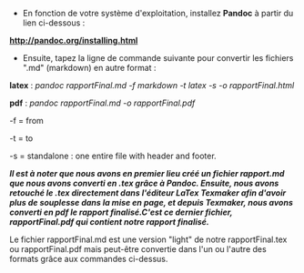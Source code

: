 - En fonction de votre système d'exploitation, installez **Pandoc** à partir du lien ci-dessous :

**<http://pandoc.org/installing.html>**

- Ensuite, tapez la ligne de commande suivante pour convertir les fichiers ".md" (markdown) en autre format :

**latex** : *pandoc rapportFinal.md -f markdown -t latex -s -o rapportFinal.html*

**pdf** : *pandoc rapportFinal.md -o rapportFinal.pdf*


-f = from

-t = to

-s = standalone : one entire file with header and footer.

***Il est à noter que nous avons en premier lieu créé un fichier rapport.md que nous avons converti en .tex grâce à Pandoc. Ensuite, nous avons retouché le .tex directement dans l'éditeur LaTex Texmaker afin d'avoir plus de souplesse dans la mise en page, et depuis Texmaker, nous avons converti en pdf le rapport finalisé.C'est ce dernier fichier, rapportFinal.pdf qui contient notre rapport finalisé.***

Le fichier rapportFinal.md est une version "light" de notre rapportFinal.tex ou rapportFinal.pdf mais peut-être convertie dans l'un ou l'autre des formats grâce aux commandes ci-dessus.


